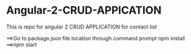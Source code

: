 # Angular-2-CRUD-APPICATION
This is repo for angular 2 CRUD APPLICATION for contact list

==>Go to package.json file location through command prompt
npm install
==>npm start
